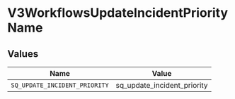 # V3WorkflowsUpdateIncidentPriorityName


## Values

| Name                          | Value                         |
| ----------------------------- | ----------------------------- |
| `SQ_UPDATE_INCIDENT_PRIORITY` | sq_update_incident_priority   |